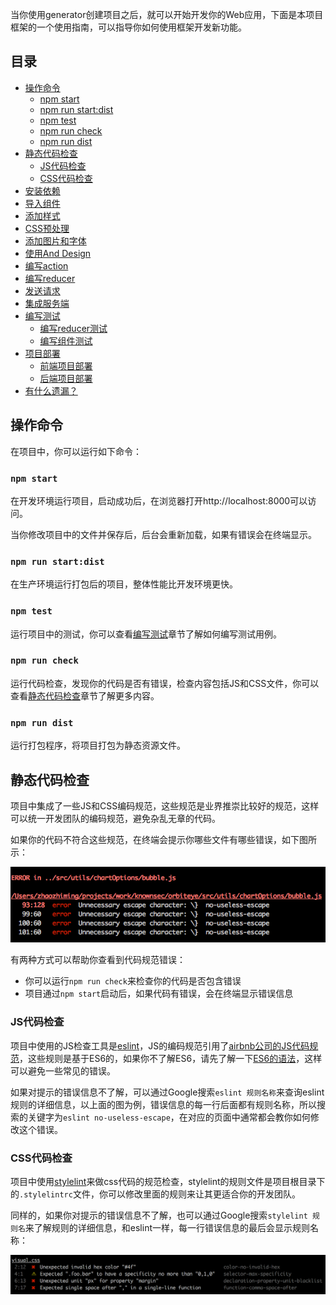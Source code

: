 当你使用generator创建项目之后，就可以开始开发你的Web应用，下面是本项目框架的一个使用指南，可以指导你如何使用框架开发新功能。  
  
## 目录
  
* [操作命令](#操作命令)
    * [npm start](#npm-start)
    * [npm run start:dist](#npm-run-start:dist)
    * [npm test](#npm-test)
    * [npm run check](#npm-run-check)
    * [npm run dist](#npm-run-dist)
* [静态代码检查](#静态代码检查)
    * [JS代码检查](#JS代码检查)
    * [CSS代码检查](#CSS代码检查)
* [安装依赖](#安装依赖)
* [导入组件](#导入组件)
* [添加样式](#添加样式)
* [CSS预处理](#CSS预处理)
* [添加图片和字体](#添加图片和字体)
* [使用And Design](#使用and-design)
* [编写action](#编写action)
* [编写reducer](#编写reducer)
* [发送请求](#发送请求)
* [集成服务端](#集成服务端)
* [编写测试](#编写测试)
    * [编写reducer测试](#编写reducer测试)
    * [编写组件测试](#编写组件测试)
* [项目部署](#项目部署)
    * [前端项目部署](#前端项目部署)
    * [后端项目部署](#后端项目部署)
* [有什么遗漏？](#有什么遗漏？)

## 操作命令
在项目中，你可以运行如下命令：  

### `npm start`

在开发环境运行项目，启动成功后，在浏览器打开http://localhost:8000可以访问。  

当你修改项目中的文件并保存后，后台会重新加载，如果有错误会在终端显示。

### `npm run start:dist`

在生产环境运行打包后的项目，整体性能比开发环境更快。

### `npm test`

运行项目中的测试，你可以查看[编写测试](#编写测试)章节了解如何编写测试用例。  

### `npm run check`

运行代码检查，发现你的代码是否有错误，检查内容包括JS和CSS文件，你可以查看[静态代码检查](#静态代码检查)章节了解更多内容。

### `npm run dist`

运行打包程序，将项目打包为静态资源文件。

## 静态代码检查

项目中集成了一些JS和CSS编码规范，这些规范是业界推崇比较好的规范，这样可以统一开发团队的编码规范，避免杂乱无章的代码。  

如果你的代码不符合这些规范，在终端会提示你哪些文件有哪些错误，如下图所示：  

![](images/eslint_error.png)

有两种方式可以帮助你查看到代码规范错误：

* 你可以运行`npm run check`来检查你的代码是否包含错误
* 项目通过`npm start`启动后，如果代码有错误，会在终端显示错误信息

### JS代码检查

项目中使用的JS检查工具是[eslint](http://eslint.org/)，JS的编码规范引用了[airbnb公司的JS代码规范](https://github.com/airbnb/javascript)，这些规则是基于ES6的，如果你不了解ES6，请先了解一下[ES6的语法](http://es6.ruanyifeng.com/)，这样可以避免一些常见的错误。  

如果对提示的错误信息不了解，可以通过Google搜索`eslint 规则名称`来查询eslint规则的详细信息，以上面的图为例，错误信息的每一行后面都有规则名称，所以搜索的关键字为`eslint no-useless-escape`，在对应的页面中通常都会教你如何修改这个错误。

### CSS代码检查

项目中使用[stylelint](https://github.com/stylelint/stylelint)来做css代码的规范检查，stylelint的规则文件是项目根目录下的`.stylelintrc`文件，你可以修改里面的规则来让其更适合你的开发团队。  

同样的，如果你对提示的错误信息不了解，也可以通过Google搜索`stylelint 规则名`来了解规则的详细信息，和eslint一样，每一行错误信息的最后会显示规则名称：

![](images/stylelint_error.png)







